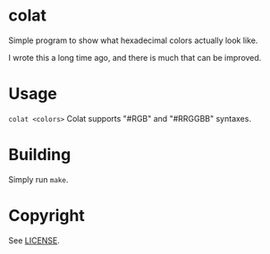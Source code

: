 # colat

Simple program to show what hexadecimal colors actually look like.

I wrote this a long time ago, and there is much that can be improved.

# Usage

`colat <colors>`
Colat supports "#RGB" and "#RRGGBB" syntaxes.

# Building

Simply run ```make```.

# Copyright

See [LICENSE][0].

[0]: https://git.sr.ht/~smlavine/colat/tree/master/item/LICENSE
